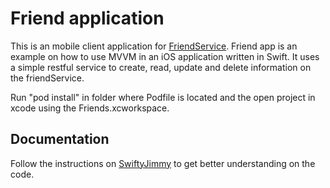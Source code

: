 # Friend application

This is an mobile client application for [FriendService](http://swiftyjimmy.com/server-side-swift-setup-backend/). Friend app is an example on how to use MVVM in an iOS application written in Swift. It uses a simple restful service to create, read, update and delete information on the friendService.

Run "pod install" in folder where Podfile is located and the open project in xcode using the Friends.xcworkspace.


## Documentation
Follow the instructions on [SwiftyJimmy](http://swiftyjimmy.com/mvvm-with-swift-application-part1/) to get better understanding on the code.

